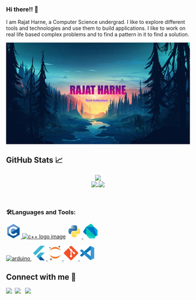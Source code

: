 ### Hi there!! 👋
I am Rajat Harne, a Computer Science undergrad. I like to explore different tools and technologies and use them to build applications. I like to work on real life based complex 
problems and to find a pattern in it to find a solution. 


<img align="center" src="https://github.com/rajat1106/rajat1106/blob/main/git%20banner.png" width="800">

## GitHub Stats 📈
<div align="center">
  <a>
  <img align="center" src="https://github-readme-streak-stats.herokuapp.com/?user=rajat1106&theme=black-ice&hide_border=true" width="800">
  </a>
  <br/>
  <a href="https://github.com/rajat1106/github-readme-stats" style="margin-top:100px;">
<img align="center" src="https://github-readme-stats.vercel.app/api/top-langs/?username=rajat1106&theme=dark&count_private=true&hide_border=true&text_color=fff&icon_color=03e8fc&title_color=03e8fc" />
 </a>
 <a href="https://github.com/rajat1106/github-readme-stats">
    <img align="center" src="https://github-readme-stats.vercel.app/api?username=rajat1106&count_private=true&theme=dark&show_icons=true&hide_border=true&text_color=fff&icon_color=03e8fc&title_color=03e8fc&card_width=3&line_height=40" />
  </a>
</div>
<br/><br/>

<h3 align="left">🛠️Languages and Tools:</h3>
<p align="left">
<a href="https://www.cprogramming.com/" target="_blank"> <img src="https://raw.githubusercontent.com/devicons/devicon/master/icons/c/c-original.svg" alt="c" width="40" height="40"/> </a>
<a href="https://www.freeiconspng.com/img/28389" title="Image from freeiconspng.com"><img src="https://www.freeiconspng.com/uploads/c--logo-icon-0.png" width="40" height="40" alt="c++ logo image" /></a>
<a href="https://www.python.org" target="_blank"> <img src="https://raw.githubusercontent.com/devicons/devicon/master/icons/python/python-original.svg" alt="python" width="40" height="40"/> </a> 
<a href="https://dart.dev/" target="_blank"> <img src="https://github.com/devicons/devicon/blob/master/icons/dart/dart-original.svg" alt="dart" width="40" height="40"/> </a>  
<br>
<br>
<a href="https://www.arduino.cc/" target="_blank"> <img src="https://cdn.worldvectorlogo.com/logos/arduino-1.svg" alt="arduino" width="40" height="40"/> </a>
<a href="https://flutter.dev/" target="_blank"> <img src="https://github.com/devicons/devicon/blob/master/icons/flutter/flutter-original.svg" alt="flutter" width="40" height="40"/> </a>
<a href="https://jupyter.org/" target="_blank"> <img src="https://github.com/devicons/devicon/blob/master/icons/jupyter/jupyter-original.svg" alt="jupyter" width="40" height="40"/> </a>
<a href="https://git-scm.com/" target="_blank"> <img src="https://github.com/devicons/devicon/blob/master/icons/git/git-original.svg" alt="git" width="40" height="40"/> </a>
<a href="https://code.visualstudio.com/download" target="_blank"> <img src="https://github.com/devicons/devicon/blob/master/icons/vscode/vscode-original.svg" alt="vscode" width="40" height="40"/> </a>

  


## Connect with me 🤝
[![](https://img.shields.io/badge/LinkedIn-0077B5?style=for-the-badge&logo=linkedin&logoColor=white)](https://www.linkedin.com/in/rajat-harne-0686a7129/)&nbsp;&nbsp;[![](https://img.shields.io/badge/Instagram-E4405F?style=for-the-badge&logo=instagram&logoColor=white)](https://www.instagram.com/rajathxrne/)&nbsp;&nbsp;
[![](https://img.shields.io/badge/Gmail-D14836?style=for-the-badge&logo=gmail&logoColor=white)](https://mail.google.com/mail/?view=cm&fs=1&to=rajatharne@gmail.com&su=Regarding&body=Hi%20Rajat!)
<!--
**rajat1106/rajat1106** is a ✨ _special_ ✨ repository because its `README.md` (this file) appears on your GitHub profile.

Here are some ideas to get you started:


- 🔭 I’m currently working on ...
- 🌱 I’m currently learning ...
- 👯 I’m looking to collaborate on ...
- 🤔 I’m looking for help with ...
- 💬 Ask me about ...
- 📫 How to reach me: ...
- 😄 Pronouns: ...
- ⚡ Fun fact: ...
-->
